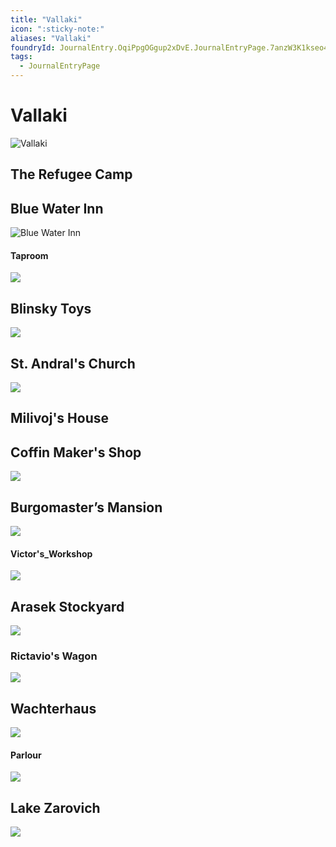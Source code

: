 ```yaml
---
title: "Vallaki"
icon: ":sticky-note:"
aliases: "Vallaki"
foundryId: JournalEntry.OqiPpgOGgup2xDvE.JournalEntryPage.7anzW3K1kseo4qRc
tags:
  - JournalEntryPage
---
```


# Vallaki
![Vallaki](https://raw.githubusercontent.com/SkroxiousDM/SkroxiousDM/refs/heads/main/assets/Vallaki%2018x10.webp)
## The Refugee Camp 

## Blue Water Inn
![Blue Water Inn](https://raw.githubusercontent.com/SkroxiousDM/SkroxiousDM/refs/heads/main/assets/Blue%20Water%20Inn%2018x10.webp)
#### Taproom
![](https://raw.githubusercontent.com/SkroxiousDM/SkroxiousDM/refs/heads/main/assets/BWI_taproom.jpg)
## Blinsky Toys
![](https://raw.githubusercontent.com/SkroxiousDM/SkroxiousDM/refs/heads/main/assets/Blinsky%20Toys%2018x10.webp)
## St. Andral's Church
![](https://raw.githubusercontent.com/SkroxiousDM/SkroxiousDM/refs/heads/main/assets/Saint%20Andrals%20Church%2018x10.webp)
## Milivoj's House

## Coffin Maker's Shop
![](https://raw.githubusercontent.com/SkroxiousDM/SkroxiousDM/refs/heads/main/assets/Coffin%20Makers%20Shop%2018x10.webp)
## Burgomaster’s Mansion 
![](https://raw.githubusercontent.com/SkroxiousDM/SkroxiousDM/refs/heads/main/assets/Burgomasters%20Mansion%2018x10.webp)
#### Victor's_Workshop
![](https://raw.githubusercontent.com/SkroxiousDM/SkroxiousDM/refs/heads/main/assets/victors_workshop.jpg)
## Arasek Stockyard
![](https://raw.githubusercontent.com/SkroxiousDM/SkroxiousDM/refs/heads/main/assets/Arasek%20Stockyard%2018x10.webp)
### Rictavio's Wagon
![](https://raw.githubusercontent.com/SkroxiousDM/SkroxiousDM/refs/heads/main/assets/rictavios_wagon.jpg)
## Wachterhaus
![](https://raw.githubusercontent.com/SkroxiousDM/SkroxiousDM/refs/heads/main/assets/Wachterhaus%2018x10.webp)
#### Parlour
![](https://uploads.worldanvil.com/uploads/images/Fiona's%20Parlor.png)
## Lake Zarovich
![](https://raw.githubusercontent.com/SkroxiousDM/SkroxiousDM/refs/heads/main/assets/LakeZarovich%2018x10.webp)
